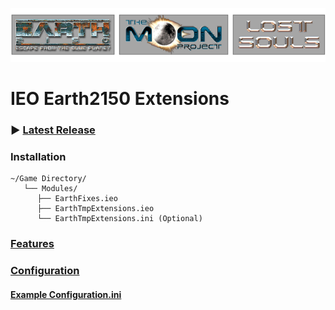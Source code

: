 ![Logo](logo.png)
# IEO Earth2150 Extensions

### ▶ [Latest Release](https://github.com/InsideEarth2150/EarthExtensions/raw/main/TMP_LS/EarthTmpExtensions.1.0.17.zip)

### Installation
```
~/Game Directory/
   └── Modules/
      ├── EarthFixes.ieo
      ├── EarthTmpExtensions.ieo
      └── EarthTmpExtensions.ini (Optional)
```
### [Features](https://wiki.insideearth.info/wiki/EarthTmpExtensions#Features)

### [Configuration](https://wiki.insideearth.info/wiki/EarthTmpExtensions#Configuration)
#### [Example Configuration.ini](https://github.com/InsideEarth2150/EarthExtensions/raw/main/TMP_LS/EarthTmpExtensions.ini)
